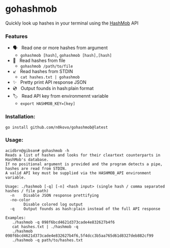 # gohashmob
 Quickly look up hashes in your terminal using the [HashMob](https://hashmob.net/) API
 
### Features
- 🗣   Read one or more hashes from argument
  - `gohashmob [hash]`, `gohashmob [hash],[hash]`
- 📄   Read hashes from file
  - `gohashmob /path/to/file`
- ↙️   Read hashes from STDIN
  - `cat hashes.txt | gohashmob`
- ✨   Pretty print API response JSON
- 💿   Output founds in hash:plain format
- 🏷   Read API key from environmennt variable
   - `export HASHMOB_KEY=[key]`

### Installation:
```sh-session
go install github.com/n0kovo/gohashmob@latest
```

### Usage:
```sh-session
acidbrn@gibson# gohashmob -h
Reads a list of hashes and looks for their cleartext counterparts in HashMob's database.
If no positional argument is provided and the program detects a pipe, hashes are read from STDIN.
A valid API key must be supplied via the HASHMOB_API environment variable.

Usage: ./hashmob [-q] [-n] <hash input> (single hash / comma separated hashes / file path)
  -n	Disable JSON response prettifying
  -no-color
    	Disable colored log output
  -q	Output founds as hash:plain instead of the full API response

Examples:
   ./hashmob -q 098f6bcd4621d373cade4e832627b4f6
   cat hashes.txt | ./hashmob -q
   ./hashmob 098f6bcd4621d373cade4e832627b4f6,5f4dcc3b5aa765d61d8327deb882cf99
   ./hashmob -q path/to/hashes.txt
```
